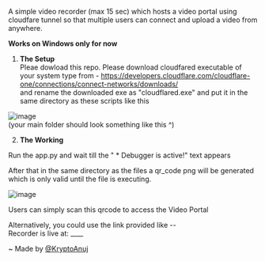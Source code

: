 A simple video recorder (max 15 sec) which hosts a video portal using cloudfare tunnel so that multiple users can connect and upload a video from anywhere.  

  
**Works on Windows only for now**  

1. **The Setup**  
Pleae dowload this repo.
Please download cloudfared executable of your system type from - https://developers.cloudflare.com/cloudflare-one/connections/connect-networks/downloads/  
and rename the downloaded exe as "cloudflared.exe" and put it in the same directory as these scripts like this

![image](https://github.com/user-attachments/assets/c103fdee-6724-4939-991b-fc46132c9f75)  
(your main folder should look something like this ^)  

2. **The Working**
   
Run the app.py and wait till the " * Debugger is active!" text appears  

After that in the same directory as the files a qr_code png will be generated which is only valid until the file is executing.  

![image](https://github.com/user-attachments/assets/b4e90d9f-ba8a-4959-b341-1510f49c1453)  

Users can simply scan this qrcode to access the Video Portal  

Alternatively, you could use the link provided like --  
Recorder is live at: ____  

~ Made by [@KryptoAnuj](https://github.com/KryptoAnuj)  
